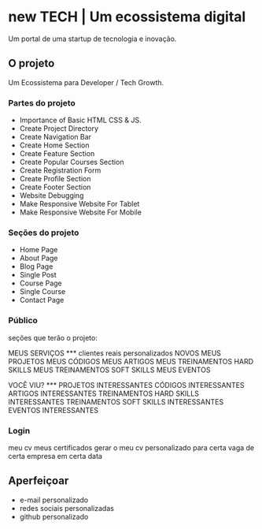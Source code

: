 # new TECH | Um ecossistema digital

Um portal de uma startup de tecnologia e inovação.

## O projeto

Um Ecossistema para Developer / Tech Growth.

### Partes do projeto

- Importance of Basic HTML CSS & JS.
- Create Project Directory
- Create Navigation Bar
- Create Home Section
- Create Feature Section
- Create Popular Courses Section
- Create Registration Form
- Create Profile Section
- Create Footer Section
- Website Debugging
- Make Responsive Website For Tablet
- Make Responsive Website For Mobile

### Seções do projeto

- Home Page
- About Page
- Blog Page
- Single Post
- Course Page
- Single Course
- Contact Page

### Público
seções que terão o projeto:

MEUS SERVIÇOS *** clientes reais personalizados NOVOS
MEUS PROJETOS
MEUS CÓDIGOS
MEUS ARTIGOS
MEUS TREINAMENTOS HARD SKILLS
MEUS TREINAMENTOS SOFT SKILLS
MEUS EVENTOS

VOCÊ VIU? ***
PROJETOS INTERESSANTES
CÓDIGOS INTERESSANTES
ARTIGOS INTERESSANTES
TREINAMENTOS HARD SKILLS INTERESSANTES
TREINAMENTOS SOFT SKILLS INTERESSANTES
EVENTOS INTERESSANTES

### Login

meu cv
meus certificados
gerar o meu cv personalizado para certa vaga de certa empresa em certa data

## Aperfeiçoar

- e-mail personalizado
- redes sociais personalizadas
- github personalizado
